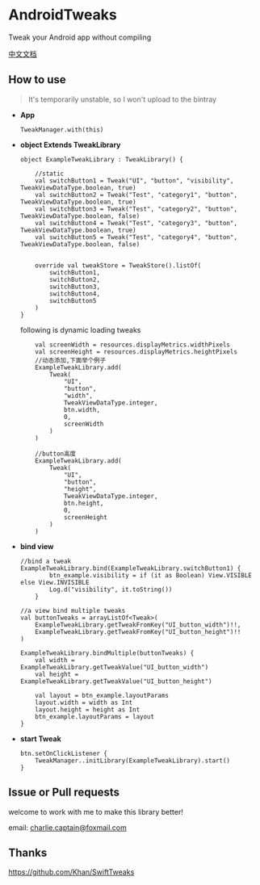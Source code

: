# AndroidTweaks
Tweak your Android app without compiling

[中文文档](https://github.com/charlie-captain/AndroidTweaks/blob/master/Android%20Tweaks%20CN.md)

## How to use

>It's temporarily unstable, so I won't upload to the bintray

- **App**

    ```
    TweakManager.with(this)
    ```

- **object Extends TweakLibrary**
    ```
    object ExampleTweakLibrary : TweakLibrary() {

        //static
        val switchButton1 = Tweak("UI", "button", "visibility", TweakViewDataType.boolean, true)
        val switchButton2 = Tweak("Test", "category1", "button", TweakViewDataType.boolean, true)
        val switchButton3 = Tweak("Test", "category2", "button", TweakViewDataType.boolean, false)
        val switchButton4 = Tweak("Test", "category3", "button", TweakViewDataType.boolean, true)
        val switchButton5 = Tweak("Test", "category4", "button", TweakViewDataType.boolean, false)


        override val tweakStore = TweakStore().listOf(
            switchButton1,
            switchButton2,
            switchButton3,
            switchButton4,
            switchButton5
        )
    }
    ```

    following is dynamic loading tweaks

    ```
        val screenWidth = resources.displayMetrics.widthPixels
        val screenHeight = resources.displayMetrics.heightPixels
        //动态添加,下面举个例子
        ExampleTweakLibrary.add(
            Tweak(
                "UI",
                "button",
                "width",
                TweakViewDataType.integer,
                btn.width,
                0,
                screenWidth
            )
        )

        //button高度
        ExampleTweakLibrary.add(
            Tweak(
                "UI",
                "button",
                "height",
                TweakViewDataType.integer,
                btn.height,
                0,
                screenHeight
            )
        )
    ```
- **bind view**
    ```
    //bind a tweak
    ExampleTweakLibrary.bind(ExampleTweakLibrary.switchButton1) {
            btn_example.visibility = if (it as Boolean) View.VISIBLE else View.INVISIBLE
            Log.d("visibility", it.toString())
        }

    //a view bind multiple tweaks
    val buttonTweaks = arrayListOf<Tweak>(
        ExampleTweakLibrary.getTweakFromKey("UI_button_width")!!,
        ExampleTweakLibrary.getTweakFromKey("UI_button_height")!!
    )

    ExampleTweakLibrary.bindMultiple(buttonTweaks) {
        val width = ExampleTweakLibrary.getTweakValue("UI_button_width")
        val height = ExampleTweakLibrary.getTweakValue("UI_button_height")

        val layout = btn_example.layoutParams
        layout.width = width as Int
        layout.height = height as Int
        btn_example.layoutParams = layout
    }
    ```
- **start Tweak**
    ```
    btn.setOnClickListener {
        TweakManager..initLibrary(ExampleTweakLibrary).start()
    }
    ```

## Issue or Pull requests
welcome to work with me to make this library better!

email: charlie.captain@foxmail.com

## Thanks
https://github.com/Khan/SwiftTweaks
